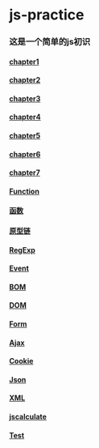 # js-practice

### 这是一个简单的js初识

#### [chapter1](https://github.com/Beats0/js-practice/tree/master/chapter/chapter1)
#### [chapter2](https://github.com/Beats0/js-practice/tree/master/chapter/chapter2)
#### [chapter3](https://github.com/Beats0/js-practice/tree/master/chapter/chapter3)
#### [chapter4](https://github.com/Beats0/js-practice/tree/master/chapter/chapter4)
#### [chapter5](https://github.com/Beats0/js-practice/tree/master/chapter/chapter5)
#### [chapter6](https://github.com/Beats0/js-practice/tree/master/chapter/chapter6)
#### [chapter7](https://github.com/Beats0/js-practice/tree/master/chapter/chapter7)
#### [Function](https://github.com/Beats0/js-practice/tree/master/chapter/function)
#### [函数](https://github.com/Beats0/js-practice/tree/master/chapter/%E5%87%BD%E6%95%B0)
#### [原型链](https://github.com/Beats0/js-practice/tree/master/chapter/%E5%8E%9F%E5%9E%8B%E9%93%BE)
#### [RegExp](https://github.com/Beats0/js-practice/tree/master/chapter/RegExp)
#### [Event](https://github.com/Beats0/js-practice/tree/master/chapter/event)
#### [BOM](https://github.com/Beats0/js-practice/tree/master/chapter/BOM)
#### [DOM](https://github.com/Beats0/js-practice/tree/master/chapter/DOM)
#### [Form](https://github.com/Beats0/js-practice/tree/master/chapter/Form)
#### [Ajax](https://github.com/Beats0/js-practice/tree/master/chapter/Ajax)
#### [Cookie](https://github.com/Beats0/js-practice/tree/master/chapter/cookie)
#### [Json](https://github.com/Beats0/js-practice/tree/master/chapter/Json)
#### [XML](https://github.com/Beats0/js-practice/tree/master/chapter/xml)
#### [jscalculate](https://github.com/Beats0/js-practice/tree/master/chapter/jscalculate)
#### [Test](https://github.com/Beats0/js-practice/tree/master/chapter/test)
